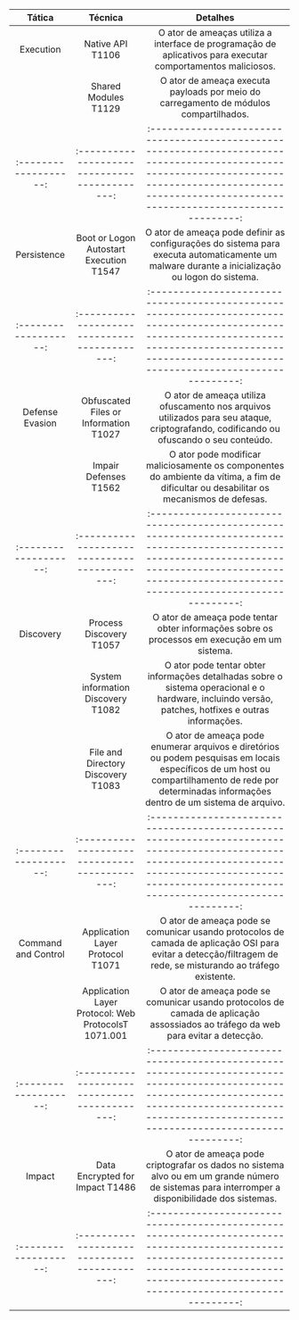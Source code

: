 |        Tática       |                   Técnica                   |                                                                                                 Detalhes                                                                                                 |
|:-------------------:|:-------------------------------------------:|:--------------------------------------------------------------------------------------------------------------------------------------------------------------------------------------------------------:|
|      Execution      |                  Native API T1106           |                                              O ator de ameaças utiliza a interface de   programação de aplicativos para executar comportamentos maliciosos.                                              |
|                     |               Shared   Modules T1129        |                                                          O ator de ameaça executa payloads por meio do   carregamento de módulos compartilhados.                                                         |
|:-------------------:|:-------------------------------------------:|:--------------------------------------------------------------------------------------------------------------------------------------------------------------------------------------------------------:|
|     Persistence     |      Boot or Logon Autostart Execution T1547|                            O ator de ameaça pode definir as configurações do   sistema para executa automaticamente um malware durante a inicialização ou   logon do sistema.                            |
|:-------------------:|:-------------------------------------------:|:--------------------------------------------------------------------------------------------------------------------------------------------------------------------------------------------------------:|
|   Defense Evasion   |       Obfuscated Files or Information T1027 |                                O ator de ameaça utiliza ofuscamento nos arquivos   utilizados para seu ataque, criptografando, codificando ou ofuscando o seu   conteúdo.                                |
|                     |              Impair   Defenses  T1562       |                                O ator pode modificar maliciosamente os   componentes do ambiente da vítima, a fim de dificultar ou desabilitar os   mecanismos de defesas.                               |
|:-------------------:|:-------------------------------------------:|:--------------------------------------------------------------------------------------------------------------------------------------------------------------------------------------------------------:|
|      Discovery      |              Process Discovery  T1057       |                                                      O ator de ameaça pode tentar obter informações   sobre os processos em execução em um sistema.                                                      |
|                     |        System   information Discovery T1082 |                          O ator pode tentar obter informações detalhadas   sobre o sistema operacional e o hardware, incluindo versão, patches, hotfixes   e outras informações.                         |
|                     |        File   and Directory Discovery T1083 | O ator de ameaça pode enumerar arquivos e   diretórios ou podem pesquisas em locais específicos de um host ou   compartilhamento de rede por determinadas informações dentro de um sistema de   arquivo. |
|:-------------------:|:-------------------------------------------:|:--------------------------------------------------------------------------------------------------------------------------------------------------------------------------------------------------------:|
| Command and Control |          Application Layer Protocol  T1071  |                     O ator de ameaça pode se comunicar usando   protocolos de camada de aplicação OSI para evitar a detecção/filtragem de   rede, se misturando ao tráfego existente.                    |
|                     | Application   Layer Protocol: Web ProtocolsT 1071.001   |                                   O ator de ameaça pode se comunicar usando   protocolos de camada de aplicação assossiados ao tráfego da web para evitar a   detecção.                      |
|:-------------------:|:-------------------------------------------:|:--------------------------------------------------------------------------------------------------------------------------------------------------------------------------------------------------------:|
|        Impact       |          Data Encrypted for Impact   T1486  |                            O ator de ameaça pode criptografar os dados no   sistema alvo ou em um grande número de sistemas para interromper a   disponibilidade dos sistemas.                           |
|:-------------------:|:-------------------------------------------:|:--------------------------------------------------------------------------------------------------------------------------------------------------------------------------------------------------------:|
